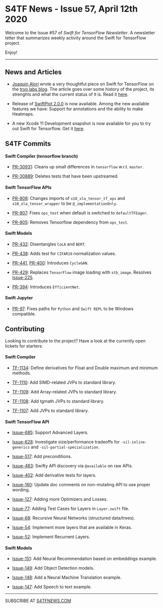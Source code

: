 
S4TF News - Issue 57, April 12th 2020
===================

Welcome to the Issue #57 of *Swift for TensorFlow Newsletter*. A newsletter letter that summarizes weekly activity around the Swift for TensorFlow project.

Enjoy!

---

## News and Articles

* [Joaquin Alori](https://twitter.com/JoaquinAlori) wrote a very thoughtful piece on Swift for TensorFlow on the [tryo labs blog](https://tryolabs.com/blog/). The article goes over some history of the project, its strenghts and what the current status of it is. Read it [here](https://tryolabs.com/blog/2020/04/02/swift-googles-bet-on-differentiable-programming/).

* Release of [SwiftPlot 2.0.0](https://github.com/KarthikRIyer/swiftplot/releases/tag/2.0.0) is now available. Among the new available features we have: Support for annotations and the ability to make Heatmaps.

* A new Xcode 11 Development snapshot is now available for you to try out Swift for Tensorflow. Get it [here](https://storage.googleapis.com/swift-tensorflow/mac/swift-tensorflow-DEVELOPMENT-2020-04-07-a-osx.pkg).


## S4TF Commits	

#### Swift Compiler (tensorflow branch)

* [PR-30931](https://github.com/apple/swift/pull/30931): Cleans up small differences in `tensorflow` w.r.t. `master`.

* [PR-30889](https://github.com/apple/swift/pull/30889): Deletes tests that have been upstreamed.

#### Swift TensorFlow APIs

* [PR-808](https://github.com/tensorflow/swift-apis/pull/808): Changes imports of `x10_xla_tensor_tf_ops` and `x10_xla_tensor_wrapper` to be `@_implementationOnly`.

* [PR-807](https://github.com/tensorflow/swift-apis/pull/807): Fixes `ops_test` when default is switched to `defaultTFEager`.

* [PR-805](https://github.com/tensorflow/swift-apis/pull/805): Removes Tensorflow dependency from `ops_test`.

#### Swift Models

* [PR-432](https://github.com/tensorflow/swift-models/issues/432): Disentangles `CoLA` and `BERT`.

* [PR-438](https://github.com/tensorflow/swift-models/pull/438): Adds test for `CIFAR10` normalization values.

* [PR-441](https://github.com/tensorflow/swift-models/pull/401), [PR-400](https://github.com/tensorflow/swift-models/pull/400): Introduces `CycleGAN`.

* [PR-429](https://github.com/tensorflow/swift-models/pull/429): Replaces `TensorFlow` image loading with `stb_image`. Resolves [Issue-225](https://github.com/tensorflow/swift-models/issues/225).

* [PR-394](https://github.com/tensorflow/swift-models/pull/394): Introduces `EfficientNet`.

#### Swift Jupyter

* [PR-97](https://github.com/google/swift-jupyter/pull/97): Fixes paths for `Python` and `Swift REPL` to be Windows compatible.

## Contributing

Looking to contribute to the project? Have a look at the currently open tickets for starters:

#### Swift Compiler

* [TF-1134](https://bugs.swift.org/browse/TF-1134): Define derivatives for Float and Double maximum and minimum methods.

* [TF-1110](https://bugs.swift.org/browse/TF-1110): Add SIMD-related JVPs to standard library.

* [TF-1109](https://bugs.swift.org/browse/TF-1109): Add Array-related JVPs to standard library.

* [TF-1108](https://bugs.swift.org/browse/TF-1108): Add tgmath JVPs to standard library.

* [TF-1107](https://bugs.swift.org/browse/TF-1107): Add JVPs to standard library.

#### Swift TensorFlow API

* [Issue-685](https://github.com/tensorflow/swift-apis/issues/685): Support Advanced Layers.

* [Issue-628](https://github.com/tensorflow/swift-apis/issues/628): Investigate size/performance tradeoffs for `-sil-inline-generics` and `-sil-partial-specialization`.

* [Issue-517](https://github.com/tensorflow/swift-apis/issues/517): Add preconditions. 

* [Issue-483](https://github.com/tensorflow/swift-apis/issues/483): Swifty API discovery via `@available` on raw APIs.

* [Issue-402](https://github.com/tensorflow/swift-apis/issues/402): Add derivative tests for layers.

* [Issue-160](https://github.com/tensorflow/swift-apis/issues/160): Update doc comments on non-mutating API to use proper wording.

* [Issue-127](https://github.com/tensorflow/swift-apis/issues/127): Adding more Optimizers and Losses.

* [Issue-77](https://github.com/tensorflow/swift-apis/issues/77):  Adding Test Cases for Layers in `Layer.swift` file.

* [Issue-68](https://github.com/tensorflow/swift-apis/issues/68): Recursive Neural Networks (structured data/trees).

* [Issue-54](https://github.com/tensorflow/swift-apis/issues/54): Implement more layers that are available in Keras.

* [Issue-52](https://github.com/tensorflow/swift-apis/issues/52): Implement Recurrent Layers.

#### Swift Models

* [Issue-151](https://github.com/tensorflow/swift-models/issues/151): Add Neural Recommendation based on embeddings example.

* [Issue-149](https://github.com/tensorflow/swift-models/issues/149): Add Object Detection models.

* [Issue-148](https://github.com/tensorflow/swift-models/issues/148): Add a Neural Machine Translation example. 

* [Issue-147](https://github.com/tensorflow/swift-models/issues/147): Add Speech to text example.

---

SUBSCRIBE AT [S4TFNEWS.COM](https://www.s4tfnews.com/)
